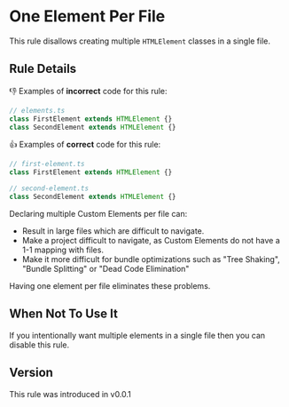 # One Element Per File

This rule disallows creating multiple `HTMLElement` classes in a single file.

## Rule Details

👎 Examples of **incorrect** code for this rule:

```js
// elements.ts
class FirstElement extends HTMLElement {}
class SecondElement extends HTMLElement {}
```

👍 Examples of **correct** code for this rule:

```js
// first-element.ts
class FirstElement extends HTMLElement {}

// second-element.ts
class SecondElement extends HTMLElement {}
```


Declaring multiple Custom Elements per file can:

 - Result in large files which are difficult to navigate.
 - Make a project difficult to navigate, as Custom Elements do not have a 1-1 mapping with files.
 - Make it more difficult for bundle optimizations such as "Tree Shaking", "Bundle Splitting" or "Dead Code Elimination"

Having one element per file eliminates these problems.

## When Not To Use It

If you intentionally want multiple elements in a single file then you can disable this rule.

## Version

This rule was introduced in v0.0.1

